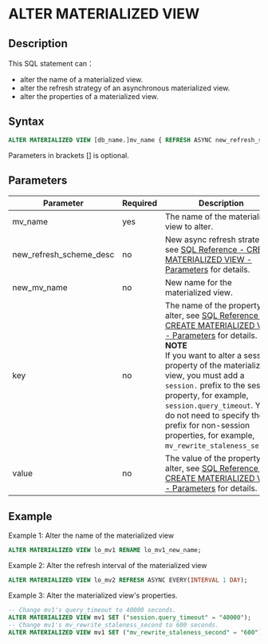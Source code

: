 # ALTER MATERIALIZED VIEW

## Description

This SQL statement can：

- alter the name of a materialized view.
- alter the refresh strategy of an asynchronous materialized view.
- alter the properties of a materialized view.

## Syntax

```SQL
ALTER MATERIALIZED VIEW [db_name.]mv_name { REFRESH ASYNC new_refresh_scheme_desc | RENAME [database.]new_mv_name | SET ( "key" = "value"[,...]) }
```

Parameters in brackets [] is optional.

## Parameters

| **Parameter**           | **Required** | **Description**                                              |
| ----------------------- | ------------ | ------------------------------------------------------------ |
| mv_name                 | yes          | The name of the materialized view to alter.                  |
| new_refresh_scheme_desc | no           | New async refresh strategy, see [SQL Reference - CREATE MATERIALIZED VIEW - Parameters](../data-definition/CREATE%20MATERIALIZED%20VIEW.md#parameters) for details. |
| new_mv_name             | no           | New name for the materialized view.                          |
| key                     | no           | The name of the property to alter, see [SQL Reference - CREATE MATERIALIZED VIEW - Parameters](../data-definition/CREATE%20MATERIALIZED%20VIEW.md#parameters) for details.<br />**NOTE**<br />If you want to alter a session property of the materialized view, you must add a `session.` prefix to the session property, for example, `session.query_timeout`. You do not need to specify the prefix for non-session properties, for example, `mv_rewrite_staleness_second`. |
| value                   | no           | The value of the property to alter, see [SQL Reference - CREATE MATERIALIZED VIEW - Parameters](../data-definition/CREATE%20MATERIALIZED%20VIEW.md#parameters) for details. |

## Example

Example 1: Alter the name of the materialized view

```SQL
ALTER MATERIALIZED VIEW lo_mv1 RENAME lo_mv1_new_name;
```

Example 2: Alter the refresh interval of the materialized view

```SQL
ALTER MATERIALIZED VIEW lo_mv2 REFRESH ASYNC EVERY(INTERVAL 1 DAY);
```

Example 3: Alter the materialized view's properties.

```SQL
-- Change mv1's query_timeout to 40000 seconds.
ALTER MATERIALIZED VIEW mv1 SET ("session.query_timeout" = "40000");
-- Change mv1's mv_rewrite_staleness_second to 600 seconds.
ALTER MATERIALIZED VIEW mv1 SET ("mv_rewrite_staleness_second" = "600");
```
